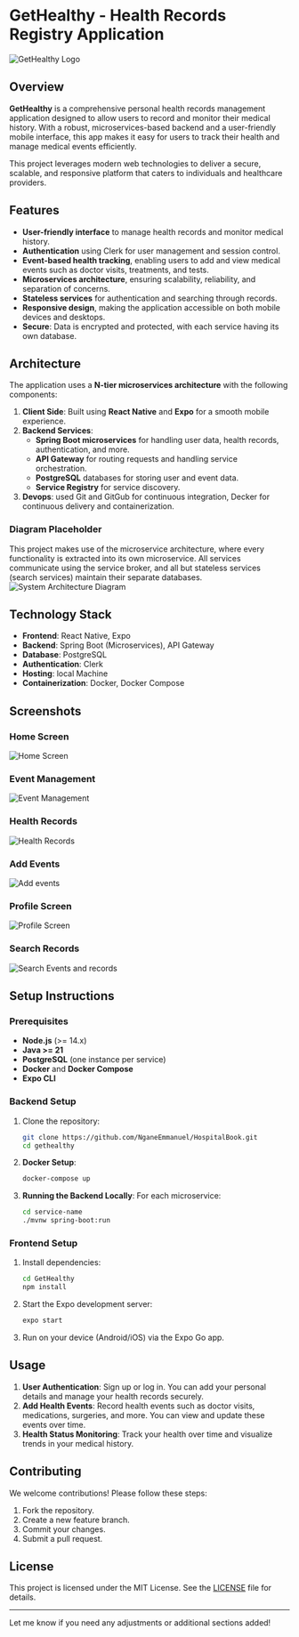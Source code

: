 # GetHealthy - Health Records Registry Application

![GetHealthy Logo](logo.png) <!-- Replace this with your logo if available -->

## Overview

**GetHealthy** is a comprehensive personal health records management application designed to allow users to record and monitor their medical history. With a robust, microservices-based backend and a user-friendly mobile interface, this app makes it easy for users to track their health and manage medical events efficiently.

This project leverages modern web technologies to deliver a secure, scalable, and responsive platform that caters to individuals and healthcare providers.

## Features

- **User-friendly interface** to manage health records and monitor medical history.
- **Authentication** using Clerk for user management and session control.
- **Event-based health tracking**, enabling users to add and view medical events such as doctor visits, treatments, and tests.
- **Microservices architecture**, ensuring scalability, reliability, and separation of concerns.
- **Stateless services** for authentication and searching through records.
- **Responsive design**, making the application accessible on both mobile devices and desktops.
- **Secure**: Data is encrypted and protected, with each service having its own database.

## Architecture

The application uses a **N-tier microservices architecture** with the following components:

1. **Client Side**: Built using **React Native** and **Expo** for a smooth mobile experience.
2. **Backend Services**:
   - **Spring Boot microservices** for handling user data, health records, authentication, and more.
   - **API Gateway** for routing requests and handling service orchestration.
   - **PostgreSQL** databases for storing user and event data.
   - **Service Registry** for service discovery.
3. **Devops**: used Git and GitGub for continuous integration, Decker for continuous delivery and containerization.
   
### Diagram Placeholder
This project makes use of the microservice architecture, where every functionality is extracted into its own microservice. All services communicate using the service broker, and all but stateless services (search services) maintain their separate databases.
![System Architecture Diagram](achitecture-diagram.png) <!-- Replace with your architecture diagram -->

## Technology Stack

- **Frontend**: React Native, Expo
- **Backend**: Spring Boot (Microservices), API Gateway
- **Database**: PostgreSQL
- **Authentication**: Clerk
- **Hosting**: local Machine
- **Containerization**: Docker, Docker Compose

## Screenshots

### Home Screen
![Home Screen](home-screen.png) <!-- Add your screenshot here -->

### Event Management
![Event Management](record-details-screen.png) <!-- Add your screenshot here -->

### Health Records
![Health Records](add-record-screen.png) <!-- Add your screenshot here -->

### Add Events
![Add events](add-event-screen.png)

### Profile Screen
![Profile Screen](profile-screen.png)

### Search Records
![Search Events and records](search-screen.png)

## Setup Instructions

### Prerequisites

- **Node.js** (>= 14.x)
- **Java >= 21**
- **PostgreSQL** (one instance per service)
- **Docker** and **Docker Compose**
- **Expo CLI**

### Backend Setup

1. Clone the repository:
   ```bash
   git clone https://github.com/NganeEmmanuel/HospitalBook.git
   cd gethealthy
   ```

2. **Docker Setup**:
   ```bash
   docker-compose up
   ```

3. **Running the Backend Locally**:
   For each microservice:
   ```bash
   cd service-name
   ./mvnw spring-boot:run
   ```

### Frontend Setup

1. Install dependencies:
   ```bash
   cd GetHealthy
   npm install
   ```

2. Start the Expo development server:
   ```bash
   expo start
   ```

3. Run on your device (Android/iOS) via the Expo Go app.

## Usage

1. **User Authentication**: Sign up or log in. You can add your personal details and manage your health records securely.
2. **Add Health Events**: Record health events such as doctor visits, medications, surgeries, and more. You can view and update these events over time.
3. **Health Status Monitoring**: Track your health over time and visualize trends in your medical history.

## Contributing

We welcome contributions! Please follow these steps:

1. Fork the repository.
2. Create a new feature branch.
3. Commit your changes.
4. Submit a pull request.

## License

This project is licensed under the MIT License. See the [LICENSE](LICENSE) file for details.

---

Let me know if you need any adjustments or additional sections added!
